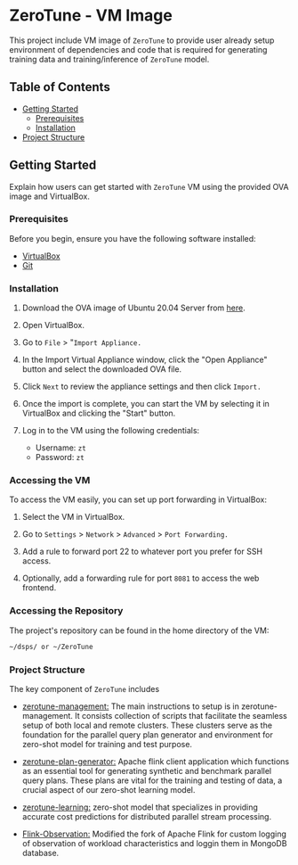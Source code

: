 # ZeroTune - VM Image

This project include VM image of `ZeroTune` to provide user already setup environment of dependencies and code that is required for generating training data and training/inference of `ZeroTune` model.

## Table of Contents
- [Getting Started](#getting-started)
  - [Prerequisites](#prerequisites)
  - [Installation](#installation)
- [Project Structure](#project-structure)

## Getting Started

Explain how users can get started with `ZeroTune` VM using the provided OVA image and VirtualBox.

### Prerequisites

Before you begin, ensure you have the following software installed:

- [VirtualBox](https://www.virtualbox.org/)
- [Git](https://git-scm.com/)

### Installation

1. Download the OVA image of Ubuntu 20.04 Server from [here](https://drive.google.com/drive/folders/14J0eMXTXNryHxfQWf2Ia3KHRBwTC6A8s?usp=sharing).

2. Open VirtualBox.

3. Go to `File` > "`Import Appliance.`

4. In the Import Virtual Appliance window, click the "Open Appliance" button and select the downloaded OVA file.

5. Click `Next` to review the appliance settings and then click `Import.`

6. Once the import is complete, you can start the VM by selecting it in VirtualBox and clicking the "Start" button.

7. Log in to the VM using the following credentials:
   - Username: `zt`
   - Password: `zt`

### Accessing the VM

To access the VM easily, you can set up port forwarding in VirtualBox:

1. Select the VM in VirtualBox.

2. Go to `Settings` > `Network` > `Advanced` > `Port Forwarding.`

3. Add a rule to forward port 22 to whatever port you prefer for SSH access.

4. Optionally, add a forwarding rule for port `8081` to access the web frontend.

### Accessing the Repository

The project's repository can be found in the home directory of the VM:

```bash
~/dsps/ or ~/ZeroTune
```

### Project Structure

The key component of `ZeroTune` includes

- [zerotune-management:](https://github.com/pratyushagnihotri/ZeroTune/tree/master/zerotune-management#readme) The main instructions to setup is in zerotune-management. It consists collection of scripts that facilitate the seamless setup of both local and remote clusters. These clusters serve as the foundation for the parallel query plan generator and environment for zero-shot model for training and test purpose.

- [zerotune-plan-generator:](https://github.com/pratyushagnihotri/ZeroTune/tree/master/zerotune-plan-generation#readme) Apache flink client application which functions as an essential tool for generating synthetic and benchmark parallel query plans. These plans are vital for the training and testing of data, a crucial aspect of our zero-shot learning model.

- [zerotune-learning:](https://github.com/pratyushagnihotri/ZeroTune/tree/master/zerotune-learning/flink_learning#readme) zero-shot model that specializes in providing accurate cost predictions for distributed parallel stream processing.

- [Flink-Observation:](https://github.com/pratyushagnihotri/ZeroTune/tree/master/flink-observation#readme) Modified the fork of Apache Flink for custom logging of observation of workload characteristics and loggin them in MongoDB database.